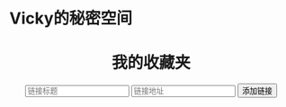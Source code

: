 # Vicky的秘密空间

<!DOCTYPE html>
<html lang="zh">
<head>
    <meta charset="UTF-8">
    <meta name="viewport" content="width=device-width, initial-scale=1.0">
    <title>我的收藏夹</title>
    <link rel="stylesheet" href="styles.css">
</head>
<body>
    <header>
        <h1>我的收藏夹</h1>
        <form id="addLinkForm">
            <input type="text" id="linkTitle" placeholder="链接标题" required>
            <input type="url" id="linkUrl" placeholder="链接地址" required>
            <button type="submit">添加链接</button>
        </form>
    </header>
    <main>
        <ul id="linkList">
            <!-- 链接列表将会在这里生成 -->
        </ul>
    </main>
    <script src="script.js"></script>
